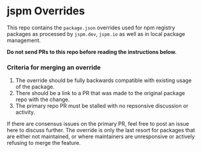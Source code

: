 # jspm Overrides

This repo contains the `package.json` overrides used for npm registry packages as processed by `jspm.dev`, `jspm.io` as well as in local package management.

**Do not send PRs to this repo before reading the instructions below.**

### Criteria for merging an override

1. The override should be fully backwards compatible with existing usage of the package.
2. There should be a link to a PR that was made to the original package repo with the change.
3. The primary repo PR must be stalled with no repsonsive discussion or activity.

If there are consensus issues on the primary PR, feel free to post an issue here to discuss further. The override is only the last resort for packages that are either not maintained, or where maintainers are unresponsive or actively refusing to merge the feature.
